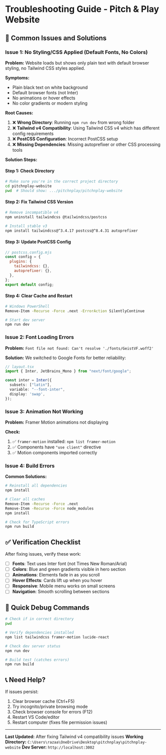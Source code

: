 # Troubleshooting Guide - Pitch & Play Website

## 🚨 Common Issues and Solutions

### Issue 1: No Styling/CSS Applied (Default Fonts, No Colors)

**Problem:** Website loads but shows only plain text with default browser styling, no Tailwind CSS styles applied.

**Symptoms:**
- Plain black text on white background
- Default browser fonts (not Inter)
- No animations or hover effects
- No color gradients or modern styling

**Root Causes:**
1. ❌ **Wrong Directory**: Running `npm run dev` from wrong folder
2. ❌ **Tailwind v4 Compatibility**: Using Tailwind CSS v4 which has different config requirements
3. ❌ **PostCSS Configuration**: Incorrect PostCSS setup
4. ❌ **Missing Dependencies**: Missing autoprefixer or other CSS processing tools

**Solution Steps:**

#### Step 1: Check Directory
```bash
# Make sure you're in the correct project directory
cd pitchnplay-website
pwd  # Should show: .../pitchnplay/pitchnplay-website
```

#### Step 2: Fix Tailwind CSS Version
```bash
# Remove incompatible v4
npm uninstall tailwindcss @tailwindcss/postcss

# Install stable v3
npm install tailwindcss@^3.4.17 postcss@^8.4.31 autoprefixer
```

#### Step 3: Update PostCSS Config
```javascript
// postcss.config.mjs
const config = {
  plugins: {
    tailwindcss: {},
    autoprefixer: {},
  },
};
export default config;
```

#### Step 4: Clear Cache and Restart
```bash
# Windows PowerShell
Remove-Item -Recurse -Force .next -ErrorAction SilentlyContinue

# Start dev server
npm run dev
```

### Issue 2: Font Loading Errors

**Problem:** `Font file not found: Can't resolve './fonts/GeistVF.woff2'`

**Solution:** We switched to Google Fonts for better reliability:

```typescript
// layout.tsx
import { Inter, JetBrains_Mono } from "next/font/google";

const inter = Inter({
  subsets: ["latin"],
  variable: "--font-inter",
  display: 'swap',
});
```

### Issue 3: Animation Not Working

**Problem:** Framer Motion animations not displaying

**Check:**
1. ✅ `framer-motion` installed: `npm list framer-motion`
2. ✅ Components have `"use client"` directive
3. ✅ Motion components imported correctly

### Issue 4: Build Errors

**Common Solutions:**
```bash
# Reinstall all dependencies
npm install

# Clear all caches
Remove-Item -Recurse -Force .next
Remove-Item -Recurse -Force node_modules
npm install

# Check for TypeScript errors
npm run build
```

## ✅ Verification Checklist

After fixing issues, verify these work:

- [ ] **Fonts**: Text uses Inter font (not Times New Roman/Arial)
- [ ] **Colors**: Blue and green gradients visible in hero section
- [ ] **Animations**: Elements fade in as you scroll
- [ ] **Hover Effects**: Cards lift up when you hover
- [ ] **Responsive**: Mobile menu works on small screens
- [ ] **Navigation**: Smooth scrolling between sections

## 🔧 Quick Debug Commands

```bash
# Check if in correct directory
pwd

# Verify dependencies installed
npm list tailwindcss framer-motion lucide-react

# Check dev server status
npm run dev

# Build test (catches errors)
npm run build
```

## 📞 Need Help?

If issues persist:
1. Clear browser cache (Ctrl+F5)
2. Try incognito/private browsing mode
3. Check browser console for errors (F12)
4. Restart VS Code/editor
5. Restart computer (fixes file permission issues)

---

**Last Updated:** After fixing Tailwind v4 compatibility issues
**Working Directory:** `C:\Users\razaa\OneDrive\Desktop\pitchnplay\pitchnplay-website`
**Dev Server:** `http://localhost:3002` 